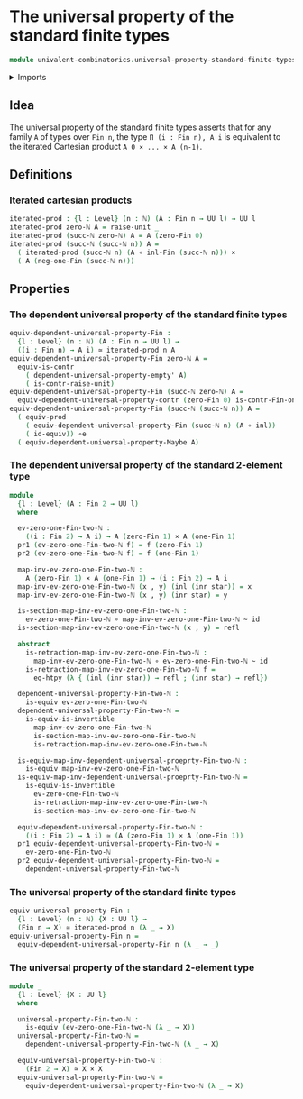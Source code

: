 # The universal property of the standard finite types

```agda
module univalent-combinatorics.universal-property-standard-finite-types where
```

<details><summary>Imports</summary>

```agda
open import elementary-number-theory.natural-numbers

open import foundation.cartesian-product-types
open import foundation.contractible-types
open import foundation.coproduct-types
open import foundation.dependent-pair-types
open import foundation.equivalences
open import foundation.function-extensionality
open import foundation.function-types
open import foundation.functoriality-cartesian-product-types
open import foundation.homotopies
open import foundation.identity-types
open import foundation.unit-type
open import foundation.universal-property-contractible-types
open import foundation.universal-property-empty-type
open import foundation.universal-property-maybe
open import foundation.universe-levels

open import univalent-combinatorics.standard-finite-types
```

</details>

## Idea

The universal property of the standard finite types asserts that for any family
`A` of types over `Fin n`, the type `Π (i : Fin n), A i` is equivalent to the
iterated Cartesian product `A 0 × ... × A (n-1)`.

## Definitions

### Iterated cartesian products

```agda
iterated-prod : {l : Level} (n : ℕ) (A : Fin n → UU l) → UU l
iterated-prod zero-ℕ A = raise-unit _
iterated-prod (succ-ℕ zero-ℕ) A = A (zero-Fin 0)
iterated-prod (succ-ℕ (succ-ℕ n)) A =
  ( iterated-prod (succ-ℕ n) (A ∘ inl-Fin (succ-ℕ n))) ×
  ( A (neg-one-Fin (succ-ℕ n)))
```

## Properties

### The dependent universal property of the standard finite types

```agda
equiv-dependent-universal-property-Fin :
  {l : Level} (n : ℕ) (A : Fin n → UU l) →
  ((i : Fin n) → A i) ≃ iterated-prod n A
equiv-dependent-universal-property-Fin zero-ℕ A =
  equiv-is-contr
    ( dependent-universal-property-empty' A)
    ( is-contr-raise-unit)
equiv-dependent-universal-property-Fin (succ-ℕ zero-ℕ) A =
  equiv-dependent-universal-property-contr (zero-Fin 0) is-contr-Fin-one-ℕ A
equiv-dependent-universal-property-Fin (succ-ℕ (succ-ℕ n)) A =
  ( equiv-prod
    ( equiv-dependent-universal-property-Fin (succ-ℕ n) (A ∘ inl))
    ( id-equiv)) ∘e
  ( equiv-dependent-universal-property-Maybe A)
```

### The dependent universal property of the standard 2-element type

```agda
module _
  {l : Level} (A : Fin 2 → UU l)
  where

  ev-zero-one-Fin-two-ℕ :
    ((i : Fin 2) → A i) → A (zero-Fin 1) × A (one-Fin 1)
  pr1 (ev-zero-one-Fin-two-ℕ f) = f (zero-Fin 1)
  pr2 (ev-zero-one-Fin-two-ℕ f) = f (one-Fin 1)

  map-inv-ev-zero-one-Fin-two-ℕ :
    A (zero-Fin 1) × A (one-Fin 1) → (i : Fin 2) → A i
  map-inv-ev-zero-one-Fin-two-ℕ (x , y) (inl (inr star)) = x
  map-inv-ev-zero-one-Fin-two-ℕ (x , y) (inr star) = y

  is-section-map-inv-ev-zero-one-Fin-two-ℕ :
    ev-zero-one-Fin-two-ℕ ∘ map-inv-ev-zero-one-Fin-two-ℕ ~ id
  is-section-map-inv-ev-zero-one-Fin-two-ℕ (x , y) = refl

  abstract
    is-retraction-map-inv-ev-zero-one-Fin-two-ℕ :
      map-inv-ev-zero-one-Fin-two-ℕ ∘ ev-zero-one-Fin-two-ℕ ~ id
    is-retraction-map-inv-ev-zero-one-Fin-two-ℕ f =
      eq-htpy (λ { (inl (inr star)) → refl ; (inr star) → refl})

  dependent-universal-property-Fin-two-ℕ :
    is-equiv ev-zero-one-Fin-two-ℕ
  dependent-universal-property-Fin-two-ℕ =
    is-equiv-is-invertible
      map-inv-ev-zero-one-Fin-two-ℕ
      is-section-map-inv-ev-zero-one-Fin-two-ℕ
      is-retraction-map-inv-ev-zero-one-Fin-two-ℕ

  is-equiv-map-inv-dependent-universal-proeprty-Fin-two-ℕ :
    is-equiv map-inv-ev-zero-one-Fin-two-ℕ
  is-equiv-map-inv-dependent-universal-proeprty-Fin-two-ℕ =
    is-equiv-is-invertible
      ev-zero-one-Fin-two-ℕ
      is-retraction-map-inv-ev-zero-one-Fin-two-ℕ
      is-section-map-inv-ev-zero-one-Fin-two-ℕ

  equiv-dependent-universal-property-Fin-two-ℕ :
    ((i : Fin 2) → A i) ≃ (A (zero-Fin 1) × A (one-Fin 1))
  pr1 equiv-dependent-universal-property-Fin-two-ℕ =
    ev-zero-one-Fin-two-ℕ
  pr2 equiv-dependent-universal-property-Fin-two-ℕ =
    dependent-universal-property-Fin-two-ℕ
```

### The universal property of the standard finite types

```agda
equiv-universal-property-Fin :
  {l : Level} (n : ℕ) {X : UU l} →
  (Fin n → X) ≃ iterated-prod n (λ _ → X)
equiv-universal-property-Fin n =
  equiv-dependent-universal-property-Fin n (λ _ → _)
```

### The universal property of the standard 2-element type

```agda
module _
  {l : Level} {X : UU l}
  where

  universal-property-Fin-two-ℕ :
    is-equiv (ev-zero-one-Fin-two-ℕ (λ _ → X))
  universal-property-Fin-two-ℕ =
    dependent-universal-property-Fin-two-ℕ (λ _ → X)

  equiv-universal-property-Fin-two-ℕ :
    (Fin 2 → X) ≃ X × X
  equiv-universal-property-Fin-two-ℕ =
    equiv-dependent-universal-property-Fin-two-ℕ (λ _ → X)
```
